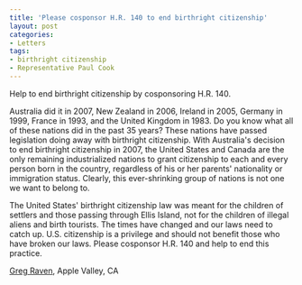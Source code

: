 ```yaml
---
title: 'Please cosponsor H.R. 140 to end birthright citizenship'
layout: post
categories:
- Letters
tags:
- birthright citizenship
- Representative Paul Cook
---
```


Help to end birthright citizenship by cosponsoring H.R. 140.

Australia did it in 2007, New Zealand in 2006, Ireland in 2005, Germany in 1999, France in 1993, and the United Kingdom in 1983. Do you know what all of these nations did in the past 35 years? These nations have passed legislation doing away with birthright citizenship. With Australia's decision to end birthright citizenship in 2007, the United States and Canada are the only remaining industrialized nations to grant citizenship to each and every person born in the country, regardless of his or her parents' nationality or immigration status. Clearly, this ever-shrinking group of nations is not one we want to belong to.

The United States' birthright citizenship law was meant for the children of settlers and those passing through Ellis Island, not for the children of illegal aliens and birth tourists. The times have changed and our laws need to catch up. U.S. citizenship is a privilege and should not benefit those who have broken our laws. Please cosponsor H.R. 140 and help to end this practice.

[Greg Raven](https://www.gregraven.org/), Apple Valley, CA
